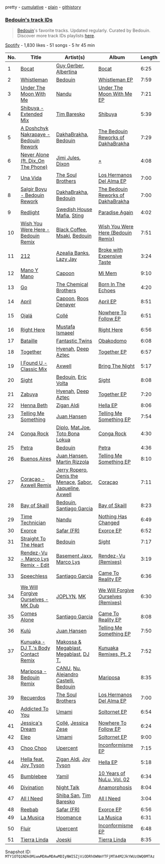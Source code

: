 pretty - [cumulative](/playlists/cumulative/37i9dQZF1DX1T8YkHjAnHP.md) - [plain](/playlists/plain/37i9dQZF1DX1T8YkHjAnHP) - [githistory](https://github.githistory.xyz/mackorone/spotify-playlist-archive/blob/main/playlists/plain/37i9dQZF1DX1T8YkHjAnHP)

### [Bedouin's track IDs](https://open.spotify.com/playlist/37i9dQZF1DX1T8YkHjAnHP)

> <a href="spotify:artist:5bKdC6382t97Qnpvs81Rqx">Bedouin</a>'s favorite tracks\. Updated regularly\. Curated by Bedouin\. Discover more track IDs playlists <a href="spotify:genre:track\_id">here</a>.

[Spotify](https://open.spotify.com/user/spotify) - 1,830 likes - 51 songs - 5 hr 45 min

| No. | Title | Artist(s) | Album | Length |
|---|---|---|---|---|
| 1 | [Bocat](https://open.spotify.com/track/4rS8pri7CQvOjWmfNBOm8B) | [Guy Gerber](https://open.spotify.com/artist/3bqBkAzdPwEDe1JUvb7ZeC), [Albertina](https://open.spotify.com/artist/5Xr5eX0ZFi76JHaRDGh8pq) | [Bocat](https://open.spotify.com/album/3U902JoOXXajnhsYNYk55B) | 6:25 |
| 2 | [Whistleman](https://open.spotify.com/track/386PnZfbszq42M8GprZnVt) | [Bedouin](https://open.spotify.com/artist/5bKdC6382t97Qnpvs81Rqx) | [Whistleman EP](https://open.spotify.com/album/4DsrW4pmJMdYm1QHxfKr70) | 7:59 |
| 3 | [Under The Moon With Me](https://open.spotify.com/track/400nDiTUkLJnGJOgqqsHJq) | [Nandu](https://open.spotify.com/artist/5Kf73Whb7MShPJMFlvv8k0) | [Under The Moon With Me EP](https://open.spotify.com/album/0jXEwzfz220T8qOfQciwLz) | 7:21 |
| 4 | [Shibuya \- Extended Mix](https://open.spotify.com/track/5RKCwZlR2iYUliH0Kqppl6) | [Tim Baresko](https://open.spotify.com/artist/6Uc1kxbiSTggT6cmqjrLdp) | [Shibuya](https://open.spotify.com/album/5EqW4b6QJvRuVrxjrW6JND) | 5:39 |
| 5 | [A Doshchyk Nakrapaye \- Bedouin Rework](https://open.spotify.com/track/0RN1tsVNhDyxLhGtLwBVEA) | [DakhaBrakha](https://open.spotify.com/artist/5hQYZqZaPcRceL82mFZTO5), [Bedouin](https://open.spotify.com/artist/5bKdC6382t97Qnpvs81Rqx) | [The Bedouin Reworks of DakhaBrakha](https://open.spotify.com/album/5fbYGyiRWLkzbbE69ikqZH) | 7:29 |
| 6 | [Never Alone \(ft\. Dix\_On The Phone\)](https://open.spotify.com/track/3nvbuSK7WPDwpyXNAv5sYO) | [Jimi Jules](https://open.spotify.com/artist/6RsLLSkSTcL4YrvgRcBTQd), [Dixon](https://open.spotify.com/artist/3wc57nV2fGEoM8x4xPK1O9) | [+](https://open.spotify.com/album/611LjdYsQvGXLI0pCOrmZk) | 4:08 |
| 7 | [Una Vida](https://open.spotify.com/track/1mOICLQ9wAw069fKRhnvQ6) | [The Soul Brothers](https://open.spotify.com/artist/4qyyx2In3fnMlPjQBfppNn) | [Los Hermanos Del Alma EP](https://open.spotify.com/album/0BgsWj02pAVDFvTTeSsuFB) | 7:00 |
| 8 | [Salgir Boyu \- Bedouin Rework](https://open.spotify.com/track/4s5zbqVQebTLjloNLy3gpt) | [DakhaBrakha](https://open.spotify.com/artist/5hQYZqZaPcRceL82mFZTO5), [Bedouin](https://open.spotify.com/artist/5bKdC6382t97Qnpvs81Rqx) | [The Bedouin Reworks of DakhaBrakha](https://open.spotify.com/album/5fbYGyiRWLkzbbE69ikqZH) | 7:00 |
| 9 | [Redlight](https://open.spotify.com/track/48Jf12YHPBCAfAzi255Rvr) | [Swedish House Mafia](https://open.spotify.com/artist/1h6Cn3P4NGzXbaXidqURXs), [Sting](https://open.spotify.com/artist/0Ty63ceoRnnJKVEYP0VQpk) | [Paradise Again](https://open.spotify.com/album/2Dbe9L757CSQbhnbW5PVSH) | 4:02 |
| 10 | [Wish You Were Here \- Bedouin Remix](https://open.spotify.com/track/2sWqYVNYIsyazFA0nDVtkn) | [Black Coffee](https://open.spotify.com/artist/6wMr4zKPrrR0UVz08WtUWc), [Msaki](https://open.spotify.com/artist/5Oj5jQ98vsoHeIGqCS9Dfq), [Bedouin](https://open.spotify.com/artist/5bKdC6382t97Qnpvs81Rqx) | [Wish You Were Here \(Bedouin Remix\)](https://open.spotify.com/album/2ahy9B5LOckFdgQlrVg5TZ) | 7:51 |
| 11 | [212](https://open.spotify.com/track/16EMONl2vH3rt9f4ehTG8g) | [Azealia Banks](https://open.spotify.com/artist/7gRhy3MIPHQo5CXYfWaw9I), [Lazy Jay](https://open.spotify.com/artist/4vUAD0POkGvO6J9c9hv6qR) | [Broke with Expensive Taste](https://open.spotify.com/album/6ptPMZzScoFqSVfzph6m9B) | 3:24 |
| 12 | [Mano Y Mano](https://open.spotify.com/track/0XAQzix0BJCuz3Ar1Bcsns) | [Capoon](https://open.spotify.com/artist/6aO0WPJPV318xBCEVSJ5td) | [Mi Mem](https://open.spotify.com/album/4N8s7QlUXAs0KzohCXECur) | 9:10 |
| 13 | [Go](https://open.spotify.com/track/2Xhd1kYKj2aee7JR3nIlRe) | [The Chemical Brothers](https://open.spotify.com/artist/1GhPHrq36VKCY3ucVaZCfo) | [Born In The Echoes](https://open.spotify.com/album/3XUVUh6hisN43r2eZAOJRD) | 4:20 |
| 14 | [April](https://open.spotify.com/track/2CfAxVNSrruS7BcbqDWOuL) | [Capoon](https://open.spotify.com/artist/6aO0WPJPV318xBCEVSJ5td), [Roos Denayer](https://open.spotify.com/artist/0tsKdteyh5ArMn3pAUiSff) | [April EP](https://open.spotify.com/album/0cP1JVdGzZQTVV4WbbWt4P) | 8:51 |
| 15 | [Ojalá](https://open.spotify.com/track/2fF6py88S5MOZjW1kSeZL8) | [Collé](https://open.spotify.com/artist/4mX7iHDoZTPjuLlxazvkMI) | [Nowhere To Follow EP](https://open.spotify.com/album/5LEhxjKlOs6nCQ9XaCfEN0) | 6:51 |
| 16 | [Right Here](https://open.spotify.com/track/5NwrVx348F5SvNgi4ZW3XG) | [Mustafa Ismaeel](https://open.spotify.com/artist/4FnXFfnV6miSesny17PNpP) | [Right Here](https://open.spotify.com/album/6YSDRNYbo6xFBGO4Rqdbar) | 6:56 |
| 17 | [Bataille](https://open.spotify.com/track/2YTDXsMKKWmGZ3IKr3QF8I) | [Fantastic Twins](https://open.spotify.com/artist/6da8OOYjq640zH3b4e4wci) | [Obakodomo](https://open.spotify.com/album/4dkJYRkFKH9kAuOEqHyK3n) | 6:08 |
| 18 | [Together](https://open.spotify.com/track/4dhs4FM9kE1nAKPHQIjaMD) | [Hyenah](https://open.spotify.com/artist/1YUlJfwsUoerJd3mCK6Ccu), [Deep Aztec](https://open.spotify.com/artist/5getpnTxZMpYRlfyXOjQQw) | [Together EP](https://open.spotify.com/album/2Ye44uHgBcbGZT0Jb7HFlO) | 6:57 |
| 19 | [I Found U \- Classic Mix](https://open.spotify.com/track/4ZnrkvpMAKNvT4ynKrxKKa) | [Axwell](https://open.spotify.com/artist/1xNmvlEiICkRlRGqlNFZ43) | [Bring The Night](https://open.spotify.com/album/71lm6YSJL1UevPxS6lND8a) | 5:17 |
| 20 | [Sight](https://open.spotify.com/track/24MXVlAbvjmnwXlM5n8xvH) | [Bedouin](https://open.spotify.com/artist/5bKdC6382t97Qnpvs81Rqx), [Eric Volta](https://open.spotify.com/artist/1EGw75Ur0rSPaI2lvVih8f) | [Sight](https://open.spotify.com/album/6RVgir3ThbD5IHoXfLIoHc) | 8:08 |
| 21 | [Zabuya](https://open.spotify.com/track/3OgFus669etr81kmRou7DD) | [Hyenah](https://open.spotify.com/artist/1YUlJfwsUoerJd3mCK6Ccu), [Deep Aztec](https://open.spotify.com/artist/5getpnTxZMpYRlfyXOjQQw) | [Together EP](https://open.spotify.com/album/2Ye44uHgBcbGZT0Jb7HFlO) | 7:20 |
| 22 | [Henna Beth](https://open.spotify.com/track/7kTxtJ5AkQns3MjQZgCQoc) | [Zigan Aldi](https://open.spotify.com/artist/5nNJbOr2phyzj0KvIv7HL1) | [Hella EP](https://open.spotify.com/album/62UbFjkqOna0gmlRU1eGFT) | 8:06 |
| 23 | [Telling Me Something](https://open.spotify.com/track/2BT03uRNeofELzCkSfROay) | [Juan Hansen](https://open.spotify.com/artist/1ZFLYus27fzqEV3d6RBrxo) | [Telling Me Something EP](https://open.spotify.com/album/6G1JfqlVxSeUgAmF6tdjPk) | 7:54 |
| 24 | [Conga Rock](https://open.spotify.com/track/28nynuyo2jMTzMyT146Bvu) | [Diplo](https://open.spotify.com/artist/5fMUXHkw8R8eOP2RNVYEZX), [Mat.Joe](https://open.spotify.com/artist/38jpuy3yt3QIxQ8Fn1HTeJ), [Toto Bona Lokua](https://open.spotify.com/artist/5y4XN2SJVH1eWbXhRS7lbK) | [Conga Rock](https://open.spotify.com/album/3rnrgH0bOWn4nQDF8EuKu5) | 4:30 |
| 25 | [Petra](https://open.spotify.com/track/4jX35n5hgGPbUaFYtNXa5r) | [Bedouin](https://open.spotify.com/artist/5bKdC6382t97Qnpvs81Rqx) | [Petra](https://open.spotify.com/album/4fAOQoSV8Sy0XKDKuSS4bp) | 4:36 |
| 26 | [Buenos Aires](https://open.spotify.com/track/6lbOkdXQZmHZyxoqJRDG3L) | [Juan Hansen](https://open.spotify.com/artist/1ZFLYus27fzqEV3d6RBrxo), [Martin Rizzola](https://open.spotify.com/artist/41M8FZ8PR9lbnS1MWEIoC4) | [Telling Me Something EP](https://open.spotify.com/album/6G1JfqlVxSeUgAmF6tdjPk) | 8:10 |
| 27 | [Coraçao \- Axwell Remix](https://open.spotify.com/track/5rjiNuuOCBe0rT2xgApqpo) | [Jerry Ropero](https://open.spotify.com/artist/73rKG9PlOR46yTmu2IqnSG), [Denis the Menace](https://open.spotify.com/artist/6n9EssuF0EbfGsjVALgttw), [Sabor](https://open.spotify.com/artist/49JZxgrvjHw0U9WVevjKFK), [Jaqueline](https://open.spotify.com/artist/2IGEcWnTFrmEMnq2VRBvDo), [Axwell](https://open.spotify.com/artist/1xNmvlEiICkRlRGqlNFZ43) | [Coraçao](https://open.spotify.com/album/4Y26xNJT2cW8ArJtLD7ZHO) | 7:11 |
| 28 | [Bay of Skaill](https://open.spotify.com/track/5rnmSvymU2bHBZbirspp9r) | [Bedouin](https://open.spotify.com/artist/5bKdC6382t97Qnpvs81Rqx), [Santiago Garcia](https://open.spotify.com/artist/4HTu4h0bTZratn5pTBqRjS) | [Bay of Skaill](https://open.spotify.com/album/0Oe2ux87EzjoZqWPmmbnkw) | 8:23 |
| 29 | [Time Technician](https://open.spotify.com/track/4qLEXI83idYNz7rrdlh631) | [Nandu](https://open.spotify.com/artist/5Kf73Whb7MShPJMFlvv8k0) | [Nothing Has Changed](https://open.spotify.com/album/0roji6MdeRmfP2s3uaDxd5) | 6:49 |
| 30 | [Exorce](https://open.spotify.com/track/4lM4b1cEY4YviftTR5DUCO) | [Safar \(FR\)](https://open.spotify.com/artist/249QVZLSwrDyleKNapaapm) | [Exorce EP](https://open.spotify.com/album/6NutlhlAx9Cu5Aci3D1qdE) | 6:52 |
| 31 | [Straight To The Heart](https://open.spotify.com/track/1rQzgEIUunLMvAUSYJIzyl) | [Bedouin](https://open.spotify.com/artist/5bKdC6382t97Qnpvs81Rqx) | [Sight](https://open.spotify.com/album/6RVgir3ThbD5IHoXfLIoHc) | 7:17 |
| 32 | [Rendez\-Vu \- Marco Lys Remix \- Edit](https://open.spotify.com/track/2fUkcyLhxm8AVT4v7vsjlI) | [Basement Jaxx](https://open.spotify.com/artist/4YrKBkKSVeqDamzBPWVnSJ), [Marco Lys](https://open.spotify.com/artist/5WiohqjMNs7MtChjoHE9D1) | [Rendez\-Vu \(Remixes\)](https://open.spotify.com/album/2FgroWn0lOTtBOnBls3CgQ) | 3:19 |
| 33 | [Speechless](https://open.spotify.com/track/73ILlfnRXoW383IblJ91NF) | [Santiago Garcia](https://open.spotify.com/artist/4HTu4h0bTZratn5pTBqRjS) | [Came To Reality EP](https://open.spotify.com/album/6kHffsbCuRXWw5Kpt0ytYx) | 6:36 |
| 34 | [We Will Forgive Ourselves \- MK Dub](https://open.spotify.com/track/1iZtXObHD0IQjLF8iIto11) | [JOPLYN](https://open.spotify.com/artist/32Jt1AK733JbFR82hEZ0Ih), [MK](https://open.spotify.com/artist/1yqxFtPHKcGcv6SXZNdyT9) | [We Will Forgive Ourselves \(Remixes\)](https://open.spotify.com/album/5HUKGlJKoTqnvgM5Uy9CmV) | 6:30 |
| 35 | [Comes Alone](https://open.spotify.com/track/5yCxTFdMhcqUB89NlwBtbn) | [Santiago Garcia](https://open.spotify.com/artist/4HTu4h0bTZratn5pTBqRjS) | [Came To Reality EP](https://open.spotify.com/album/6kHffsbCuRXWw5Kpt0ytYx) | 8:08 |
| 36 | [Kulú](https://open.spotify.com/track/3n6dEbEs5vfc1iIvkWUClV) | [Juan Hansen](https://open.spotify.com/artist/1ZFLYus27fzqEV3d6RBrxo) | [Telling Me Something EP](https://open.spotify.com/album/6G1JfqlVxSeUgAmF6tdjPk) | 7:50 |
| 37 | [Kunuaka \- DJ T.'s Body Contact Remix](https://open.spotify.com/track/1Da7GyN2bbpg2mRWEGnNVV) | [Makossa & Megablast](https://open.spotify.com/artist/4CiX6W9oNVZuWwGLYfDddF), [Megablast](https://open.spotify.com/artist/3FkAamTY6TR8lc6xOFO21T), [DJ T.](https://open.spotify.com/artist/3gkLqGRDA19txXCSKXq6Gx) | [Kunuaka Remixes, Pt\. 2](https://open.spotify.com/album/5wigGtgutfTnUYX4djSE4f) | 7:52 |
| 38 | [Mariposa \- Bedouin Remix](https://open.spotify.com/track/6B49z0I4MU5X5himZfEEli) | [CANU](https://open.spotify.com/artist/0LRrOx7jaNrYkN1WcHeNMU), [Nu](https://open.spotify.com/artist/5tY2sa8I11tpMuhU9onQ6e), [Alejandro Castelli](https://open.spotify.com/artist/1PNTdpk9ro2EyigI6gxZVN), [Bedouin](https://open.spotify.com/artist/5bKdC6382t97Qnpvs81Rqx) | [Mariposa](https://open.spotify.com/album/0znYmByBOKwFZunIH24Lth) | 8:35 |
| 39 | [Recuerdos](https://open.spotify.com/track/2gwuSWS7Yh7At0MsT2w3Fj) | [The Soul Brothers](https://open.spotify.com/artist/4qyyx2In3fnMlPjQBfppNn) | [Los Hermanos Del Alma EP](https://open.spotify.com/album/0BgsWj02pAVDFvTTeSsuFB) | 7:00 |
| 40 | [Addicted To You](https://open.spotify.com/track/3iAVA8zThSPcZpsMlyefEj) | [Umami](https://open.spotify.com/artist/67qmoqrkr162LFix4Czmlv) | [Soltornet EP](https://open.spotify.com/album/3liCba1IFwIRcXv2Qrxa79) | 6:54 |
| 41 | [Jessica's Dream](https://open.spotify.com/track/1DRnCGHn0naWncAujmd0S3) | [Collé](https://open.spotify.com/artist/4mX7iHDoZTPjuLlxazvkMI), [Jessica Zese](https://open.spotify.com/artist/4EBS1e0GJh8eHvHjM5FEJq) | [Nowhere To Follow EP](https://open.spotify.com/album/5LEhxjKlOs6nCQ9XaCfEN0) | 6:24 |
| 42 | [Elep](https://open.spotify.com/track/5wdypoJDIbXV7v0cbxc7U1) | [Umami](https://open.spotify.com/artist/67qmoqrkr162LFix4Czmlv) | [Soltornet EP](https://open.spotify.com/album/3liCba1IFwIRcXv2Qrxa79) | 9:00 |
| 43 | [Choo Choo](https://open.spotify.com/track/5QvEgDwNSyPgEkpLNDlnj2) | [Upercent](https://open.spotify.com/artist/7p4uoSR3Hf9jbuDvdJZPZq) | [Inconformisme EP](https://open.spotify.com/album/2g3Xn9WFQDO161ap711YFy) | 7:15 |
| 44 | [Hella feat\. Joy Tyson](https://open.spotify.com/track/3huk8B1aNp9txmknHOzsq2) | [Zigan Aldi](https://open.spotify.com/artist/5nNJbOr2phyzj0KvIv7HL1), [Joy Tyson](https://open.spotify.com/artist/6okZ1Ydus7Xt6jlAv5d5Es) | [Hella EP](https://open.spotify.com/album/62UbFjkqOna0gmlRU1eGFT) | 5:18 |
| 45 | [Bumblebee](https://open.spotify.com/track/02IURSdiWMzg6D4GsFR9BM) | [Yamil](https://open.spotify.com/artist/28ZgRJOXwmLwPRppMCcLWS) | [10 Years of NuLu, Vol\. 02](https://open.spotify.com/album/6jnPVYBxxfLfXyLNr3nZ8L) | 6:34 |
| 46 | [Divination](https://open.spotify.com/track/0gmVwUFxKn2Q94rOi3ebJJ) | [Night Talk](https://open.spotify.com/artist/5qBuIjfPbG4jBVCeFnCpQN) | [Anamorphosis](https://open.spotify.com/album/5VTu7BIwJ1wbxROoIG3Iyz) | 8:04 |
| 47 | [All I Need](https://open.spotify.com/track/56I4OIGTDhBmX8ZSJJDf1k) | [Shiba San](https://open.spotify.com/artist/7Hr9bE0u9Rl5n6QahVNRnc), [Tim Baresko](https://open.spotify.com/artist/6Uc1kxbiSTggT6cmqjrLdp) | [All I Need](https://open.spotify.com/album/2tP0kTgAwmBAt4zkWbFQ8g) | 3:04 |
| 48 | [Reebab](https://open.spotify.com/track/6EeGyKzn07BfXwT9B9gknz) | [Safar \(FR\)](https://open.spotify.com/artist/249QVZLSwrDyleKNapaapm) | [Exorce EP](https://open.spotify.com/album/6NutlhlAx9Cu5Aci3D1qdE) | 6:56 |
| 49 | [La Musica](https://open.spotify.com/track/2RRb2pc95BX51ufCdYtHBZ) | [Hoomance](https://open.spotify.com/artist/3oBdBbIlqhRiha9P6QVQG0) | [La Musica](https://open.spotify.com/album/61MaARKxJws4CLklvZYZ7A) | 6:31 |
| 50 | [Fluir](https://open.spotify.com/track/1Mqy114Ipmbj4HkS1FsnyN) | [Upercent](https://open.spotify.com/artist/7p4uoSR3Hf9jbuDvdJZPZq) | [Inconformisme EP](https://open.spotify.com/album/2g3Xn9WFQDO161ap711YFy) | 6:48 |
| 51 | [Tierra Linda](https://open.spotify.com/track/3eBfZdN69nMws7Ym3rGFrc) | [Joeski](https://open.spotify.com/artist/3OsEdeMsQIAdDi2OduzED7) | [Tierra Linda](https://open.spotify.com/album/7kC253hQ5nH6nDtMENsdHn) | 8:35 |

Snapshot ID: `MTY1OTQ1NDk0MiwwMDAwMDAwMDIyNWI5ZjViODRhOWNmYTFjMTA4M2JkYWUzOWQ0MTAz`
